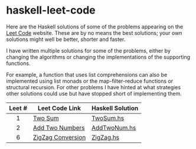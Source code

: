 # haskell-leet-code
Here are the Haskell solutions of some of the problems appearing on the [Leet Code](https://leetcode.com/problemset/all/) website. These are by no means the best solutions; your own solutions might well be better, shorter and faster.

I have written multiple solutions for some of the problems, either by changing the algorithms or changing the implementations of the supporting functions.

For example, a function that uses list comprehensions can also be implemented using list monads or the map-filter-reduce functions or structural recursion. For other problems I have hinted at what strategies other solutions could use but have stopped short of implementing them.

| Leet # | Leet Code Link | Haskell Solution |
|:---:|---|---|
| 1 | [Two Sum](https://leetcode.com/problems/two-sum/) | [TwoSum.hs](TwoSum.hs) |
| 2 | [Add Two Numbers](https://leetcode.com/problems/add-two-numbers/)        | [AddTwoNum.hs](AddTwoNum.hs) |
| 6 | [ZigZag Conversion](https://leetcode.com/problems/zigzag-conversion/)    | [ZigZag.hs](ZigZag.hs) |

